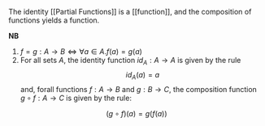 The identity [[Partial Functions]] is a [[function]], and the composition of functions yields a function.

**NB**
1. $f = g: A \rightarrow B \iff \forall a \in A. f(a) = g(a)$
2. For all sets $A$, the identity function $id_A: A \rightarrow A$ is given by the rule
$$id_A(a) = a$$
and, forall functions $f: A \rightarrow B$ and $g : B \rightarrow C$, the composition function $g \circ f: A \rightarrow C$ is given by the rule:

$$(g \circ f) (a) = g(f(a))$$
